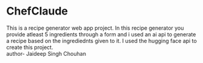 # ChefClaude
This is a recipe generator web app project. In this recipe generator you provide atleast 5 ingredients through a form and i used an ai api to generate a recipe based on the ingrediednts given to it. I used the hugging face api to create this project.
<br>
author- Jaideep Singh Chouhan
